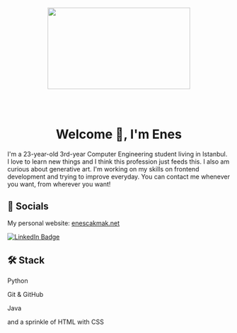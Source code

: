 #### <p align="center"><img  src="https://github.com/enesscakmak/enesscakmak/assets/114193468/5ec574d2-74a3-46b7-895c-ed86ff38baa0" style="width:80%; max-width:768px; height:%60; max-height:230px;" title></p>



### <h1 align="center" dir="auto"> Welcome 👋, I'm Enes  
  
  
I'm a 23-year-old 3rd-year Computer Engineering student living in Istanbul. I love to learn new things and I think this profession just feeds this. I also am curious about generative art. I'm working on my skills on frontend development and trying to improve everyday. You can contact me whenever you want, from wherever you want!   


### <h2>💬 Socials
<p>My personal website: <a href="https://www.enescakmak.net" target="blank" rel="noopener noreferrer">enescakmak.net</a></p>

<a href="https://www.linkedin.com/in/enesscakmak/" rel="nofollow">
   <img src="https://img.shields.io/badge/LinkedIn-blue?style=for-the-badge&logo=linkedin&logoColor=white" alt="LinkedIn Badge"/>
<a/>




### <h2>🛠 Stack  
Python  

Git & GitHub  

Java  
  
  and a sprinkle of HTML with CSS

